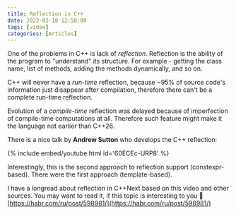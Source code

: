 ```yaml
---
title: Reflection in C++
date: 2022-02-18 12:50:00
tags: [video]
categories: [Articles]
---
```


One of the problems in C++ is lack of *reflection*. Reflection is the ability of the program to "understand"
its structure. For example - getting the class name, list of methods, adding the methods dynamically, and so on.

C++ will never have a *run-time* reflection, because ~95% of source code's information just disappear after compilation,
therefore there can't be a complete run-time reflection.

Evolution of a *compile-time* reflection was delayed because of imperfection of compile-time computations at all. Therefore
such feature might make it the language not earlier than C++26.

There is a nice talk by **Andrew Sutton** who develops the C++ reflection:

{% include embed/youtube.html id='60ECEc-URP8' %}

Interestingly, this is the second approach to reflection support (constexpr-based). There were the first approach (template-based).

I have a longread about reflection in C++Next based on this video and other sources. You may want to read it, if this topic
is interesting to you 🙂
[https://habr.com/ru/post/598981/](https://habr.com/ru/post/598981/)

